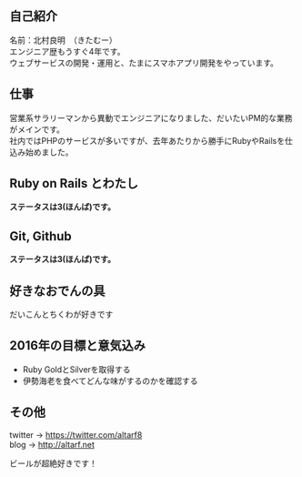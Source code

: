 ## 自己紹介
名前：北村良明　（きたむー）  
エンジニア歴もうすぐ4年です。  
ウェブサービスの開発・運用と、たまにスマホアプリ開発をやっています。  

## 仕事
営業系サラリーマンから異動でエンジニアになりました、だいたいPM的な業務がメインです。  
社内ではPHPのサービスが多いですが、去年あたりから勝手にRubyやRailsを仕込み始めました。  

## Ruby on Rails とわたし
__ステータスは3(ほんば)です。__    

## Git, Github
__ステータスは3(ほんば)です。__  

## 好きなおでんの具
だいこんとちくわが好きです

## 2016年の目標と意気込み
- Ruby GoldとSilverを取得する
- 伊勢海老を食べてどんな味がするのかを確認する

## その他
twitter -> https://twitter.com/altarf8  
blog -> http://altarf.net  
  
ビールが超絶好きです！   
